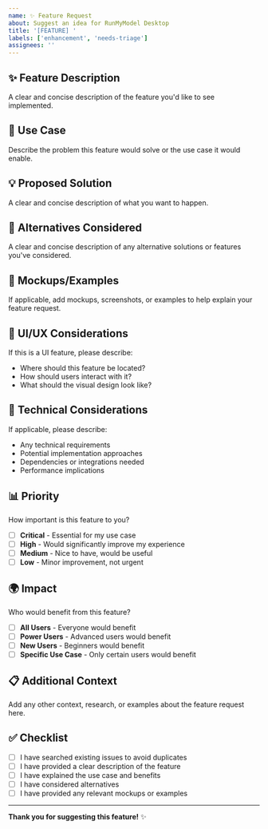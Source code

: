 ```yaml
---
name: ✨ Feature Request
about: Suggest an idea for RunMyModel Desktop
title: '[FEATURE] '
labels: ['enhancement', 'needs-triage']
assignees: ''
---
```


## ✨ **Feature Description**

A clear and concise description of the feature you'd like to see implemented.

## 🎯 **Use Case**

Describe the problem this feature would solve or the use case it would enable.

## 💡 **Proposed Solution**

A clear and concise description of what you want to happen.

## 🔄 **Alternatives Considered**

A clear and concise description of any alternative solutions or features you've considered.

## 📸 **Mockups/Examples**

If applicable, add mockups, screenshots, or examples to help explain your feature request.

## 🎨 **UI/UX Considerations**

If this is a UI feature, please describe:
- Where should this feature be located?
- How should users interact with it?
- What should the visual design look like?

## 🔧 **Technical Considerations**

If applicable, please describe:
- Any technical requirements
- Potential implementation approaches
- Dependencies or integrations needed
- Performance implications

## 📊 **Priority**

How important is this feature to you?

- [ ] **Critical** - Essential for my use case
- [ ] **High** - Would significantly improve my experience
- [ ] **Medium** - Nice to have, would be useful
- [ ] **Low** - Minor improvement, not urgent

## 🌍 **Impact**

Who would benefit from this feature?

- [ ] **All Users** - Everyone would benefit
- [ ] **Power Users** - Advanced users would benefit
- [ ] **New Users** - Beginners would benefit
- [ ] **Specific Use Case** - Only certain users would benefit

## 📋 **Additional Context**

Add any other context, research, or examples about the feature request here.

## ✅ **Checklist**

- [ ] I have searched existing issues to avoid duplicates
- [ ] I have provided a clear description of the feature
- [ ] I have explained the use case and benefits
- [ ] I have considered alternatives
- [ ] I have provided any relevant mockups or examples

---

**Thank you for suggesting this feature!** ✨
